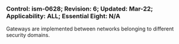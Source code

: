 ### Control: ism-0628; Revision: 6; Updated: Mar-22; Applicability: ALL; Essential Eight: N/A
<p>Gateways are implemented between networks belonging to different security domains.</p>